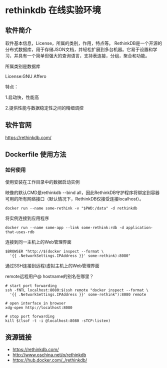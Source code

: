 # rethinkdb 在线实验环境

## 软件简介

软件基本信息，License，所属的类别，作用，特点等。
RethinkDB是一个开源的分布式数据库，用于存储JSON文档，并轻松扩展到多台机器。它易于设置和学习，并具有一个简单但强大的查询语言，支持表连接，分组，聚合和功能。

所属类别是数据库

License:GNU Affero

特点：

1.启动快，性能高

2.提供性能与数据稳定性之间的精细调控

## 软件官网

https://rethinkdb.com/

## Dockerfile 使用方法

### 如何使用
使用安装在工作目录中的数据启动实例

映像的默认CMD是rethinkdb --bind all，因此RethinkDB守护程序将绑定到容器可用的所有网络接口（默认情况下，RethinkDB仅接受连接localhost）。
```
docker run --name some-rethink -v "$PWD:/data" -d rethinkdb
```
将实例连接到应用程序
```
docker run --name some-app --link some-rethink:rdb -d application-that-uses-rdb
```
连接到同一主机上的Web管理界面
```
$BROWSER "http://$(docker inspect --format \
  '{{ .NetworkSettings.IPAddress }}' some-rethink):8080"
  ```
通过SSH连接到远程/虚拟主机上的Web管理界面

remote远程用户@ hostname的别名在哪里？
```
# start port forwarding
ssh -fNTL localhost:8080:$(ssh remote "docker inspect --format \
  '{{ .NetworkSettings.IPAddress }}' some-rethink"):8080 remote

# open interface in browser
xdg-open http://localhost:8080

# stop port forwarding
kill $(lsof -t -i @localhost:8080 -sTCP:listen)
```
## 资源链接

- https://rethinkdb.com/
- http://www.oschina.net/p/rethinkdb
- https://hub.docker.com/_/rethinkdb/
